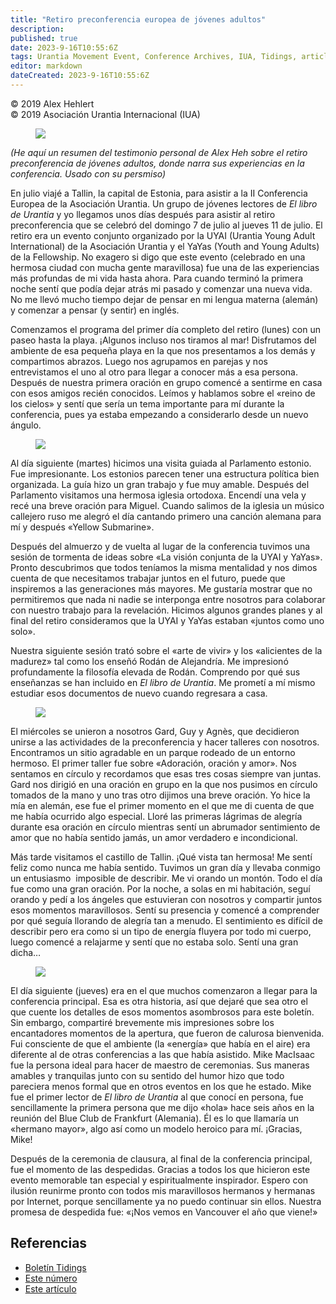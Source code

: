 ```yaml
---
title: "Retiro preconferencia europea de jóvenes adultos"
description: 
published: true
date: 2023-9-16T10:55:6Z
tags: Urantia Movement Event, Conference Archives, IUA, Tidings, article
editor: markdown
dateCreated: 2023-9-16T10:55:6Z
---
```


<p class="v-card v-sheet theme--light gray lighten-3 px-2">© 2019 Alex Hehlert<br>© 2019 Asociación Urantia Internacional (IUA)</p>


<figure id="Figure_1" class="image urantiapedia image-style-align-left">
<img src="/image/article/IUA_Tidings/Group-2-300x225.jpg">
</figure>

_(He aquí un resumen del testimonio personal de Alex Heh sobre el retiro preconferencia de jóvenes adultos, donde narra sus experiencias en la conferencia. Usado con su persmiso)_

En julio viajé a Tallin, la capital de Estonia, para asistir a la II Conferencia Europea de la Asociación Urantia. Un grupo de jóvenes lectores de _El libro de Urantia_ y yo llegamos unos días después para asistir al retiro preconferencia que se celebró del domingo 7 de julio al jueves 11 de julio. El retiro era un evento conjunto organizado por la UYAI (Urantia Young Adult International) de la Asociación Urantia y el YaYas (Youth and Young Adults) de la Fellowship. No exagero si digo que este evento (celebrado en una hermosa ciudad con mucha gente maravillosa) fue una de las experiencias más profundas de mi vida hasta ahora. Para cuando terminó la primera noche sentí que podía dejar atrás mi pasado y comenzar una nueva vida. No me llevó mucho tiempo dejar de pensar en mi lengua materna (alemán) y comenzar a pensar (y sentir) en inglés.

Comenzamos el programa del primer día completo del retiro (lunes) con un paseo hasta la playa. ¡Algunos incluso nos tiramos al mar! Disfrutamos del ambiente de esa pequeña playa en la que nos presentamos a los demás y compartimos abrazos. Luego nos agrupamos en parejas y nos entrevistamos el uno al otro para llegar a conocer más a esa persona. Después de nuestra primera oración en grupo comencé a sentirme en casa con esos amigos recién conocidos. Leímos y hablamos sobre el «reino de los cielos» y sentí que sería un tema importante para mí durante la conferencia, pues ya estaba empezando a considerarlo desde un nuevo ángulo.

<figure id="Figure_2" class="image urantiapedia image-style-align-right">
<img src="/image/article/IUA_Tidings/Group-1-300x225.jpg">
</figure>

Al día siguiente (martes) hicimos una visita guiada al Parlamento estonio. Fue impresionante. Los estonios parecen tener una estructura política bien organizada. La guía hizo un gran trabajo y fue muy amable. Después del Parlamento visitamos una hermosa iglesia ortodoxa. Encendí una vela y recé una breve oración para Miguel. Cuando salimos de la iglesia un músico callejero ruso me alegró el día cantando primero una canción alemana para mí y después «Yellow Submarine».

Después del almuerzo y de vuelta al lugar de la conferencia tuvimos una sesión de tormenta de ideas sobre «La visión conjunta de la UYAI y YaYas». Pronto descubrimos que todos teníamos la misma mentalidad y nos dimos cuenta de que necesitamos trabajar juntos en el futuro, puede que inspiremos a las generaciones más mayores. Me gustaría mostrar que no permitiremos que nada ni nadie se interponga entre nosotros para colaborar con nuestro trabajo para la revelación. Hicimos algunos grandes planes y al final del retiro consideramos que la UYAI y YaYas estaban «juntos como uno solo».

Nuestra siguiente sesión trató sobre el «arte de vivir» y los «alicientes de la madurez» tal como los enseñó Rodán de Alejandría. Me impresionó profundamente la filosofía elevada de Rodán. Comprendo por qué sus enseñanzas se han incluido en _El libro de Urantia_. Me prometí a mí mismo estudiar esos documentos de nuevo cuando regresara a casa.

<figure id="Figure_3" class="image urantiapedia image-style-align-left">
<img src="/image/article/IUA_Tidings/Prayer-Circle-300x225.jpg">
</figure>

El miércoles se unieron a nosotros Gard, Guy y Agnès, que decidieron unirse a las actividades de la preconferencia y hacer talleres con nosotros. Encontramos un sitio agradable en un parque rodeado de un entorno hermoso. El primer taller fue sobre «Adoración, oración y amor». Nos sentamos en círculo y recordamos que esas tres cosas siempre van juntas. Gard nos dirigió en una oración en grupo en la que nos pusimos en círculo tomados de la mano y uno tras otro dijimos una breve oración. Yo hice la mía en alemán, ese fue el primer momento en el que me di cuenta de que me había ocurrido algo especial. Lloré las primeras lágrimas de alegría durante esa oración en círculo mientras sentí un abrumador sentimiento de amor que no había sentido jamás, un amor verdadero e incondicional.

Más tarde visitamos el castillo de Tallin. ¡Qué vista tan hermosa! Me sentí feliz como nunca me había sentido. Tuvimos un gran día y llevaba conmigo un entusiasmo  imposible de describir. Me vi orando un montón. Todo el día fue como una gran oración. Por la noche, a solas en mi habitación, seguí orando y pedí a los ángeles que estuvieran con nosotros y compartir juntos esos momentos maravillosos. Sentí su presencia y comencé a comprender por qué seguía llorando de alegría tan a menudo. El sentimiento es difícil de describir pero era como si un tipo de energía fluyera por todo mi cuerpo, luego comencé a relajarme y sentí que no estaba solo. Sentí una gran dicha…

<figure id="Figure_4" class="image urantiapedia image-style-align-right">
<img src="/image/article/IUA_Tidings/Mike-MacIsaac-Estonia-300x225.jpg">
</figure>

El día siguiente (jueves) era en el que muchos comenzaron a llegar para la conferencia principal. Esa es otra historia, así que dejaré que sea otro el que cuente los detalles de esos momentos asombrosos para este boletín. Sin embargo, compartiré brevemente mis impresiones sobre los encantadores momentos de la apertura, que fueron de calurosa bienvenida. Fui consciente de que el ambiente (la «energía» que había en el aire) era diferente al de otras conferencias a las que había asistido. Mike MacIsaac fue la persona ideal para hacer de maestro de ceremonias. Sus maneras amables y tranquilas junto con su sentido del humor hizo que todo pareciera menos formal que en otros eventos en los que he estado. Mike fue el primer lector de _El libro de Urantia_ al que conocí en persona, fue sencillamente la primera persona que me dijo «hola» hace seis años en la reunión del Blue Club de Frankfurt (Alemania). Él es lo que llamaría un «hermano mayor», algo así como un modelo heroico para mí. ¡Gracias, Mike!

Después de la ceremonia de clausura, al final de la conferencia principal, fue el momento de las despedidas. Gracias a todos los que hicieron este evento memorable tan especial y espiritualmente inspirador. Espero con ilusión reunirme pronto con todos mis maravillosos hermanos y hermanas por Internet, porque sencillamente ya no puedo continuar sin ellos. Nuestra promesa de despedida fue: «¡Nos vemos en Vancouver el año que viene!»
<br style="clear:both;"/>

## Referencias

- [Boletín Tidings](https://urantia-association.org/acerca-del-boletin-tidings/?lang=es)
- [Este número](https://urantia-association.org/newsletter/tidings-septiembre-2019/?lang=es)
- [Este artículo](https://urantia-association.org/retiro-preconferencia-europea-de-jovenes-adultos/?lang=es)

